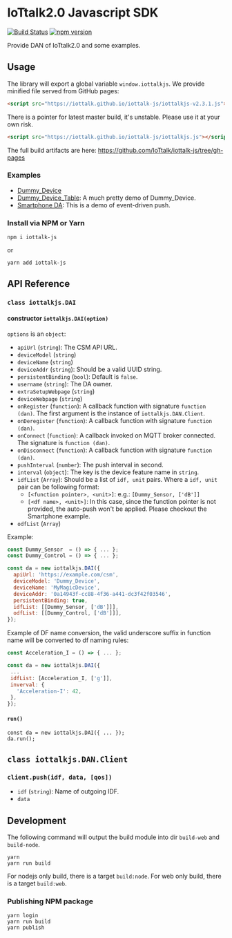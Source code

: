# IoTtalk2.0 Javascript SDK

[![Build Status](https://travis-ci.com/IoTtalk/iottalk-js.svg?branch=master)](https://travis-ci.com/IoTtalk/iottalk-js)
[![npm version](https://badge.fury.io/js/iottalk-js.svg)](https://badge.fury.io/js/iottalk-js)

Provide DAN of IoTtalk2.0 and some examples.

## Usage

The library will export a global variable `window.iottalkjs`.
We provide minified file served from GitHub pages:

```html
<script src="https://iottalk.github.io/iottalk-js/iottalkjs-v2.3.1.js"></script>
```

There is a pointer for latest master build, it's unstable.
Please use it at your own risk.
```html
<script src="https://iottalk.github.io/iottalk-js/iottalkjs.js"></script>
```

The full build artifacts are here: https://github.com/IoTtalk/iottalk-js/tree/gh-pages

### Examples

- [Dummy_Device](./examples/Dummy_Device/)
- [Dummy_Device_Table](https://github.com/IoTtalk/Dummy_Device_WebVer_for_IoTtalk_v2): A much pretty demo of Dummy_Device.
- [Smartphone DA](./examples/smartphone/): This is a demo of event-driven push.

### Install via NPM or Yarn

```
npm i iottalk-js
```

or

```
yarn add iottalk-js
```

## API Reference

### `class iottalkjs.DAI`

#### constructor `iottalkjs.DAI(option)`

`options` is an `object`:

- `apiUrl` (`string`): The CSM API URL.
- `deviceModel` (`string`)
- `deviceName` (`string`)
- `deviceAddr` (`string`): Should be a valid UUID string.
- `persistentBinding` (`bool`): Default is `false`.
- `username` (`string`): The DA owner.
- `extraSetupWebpage` (`string`)
- `deviceWebpage` (`string`)
- `onRegister` (`function`): A callback function with signature `function (dan)`.
                             The first argument is the instance of `iottalkjs.DAN.Client`.
- `onDeregister` (`function`): A callback function with signature `function (dan)`.
- `onConnect` (`function`): A callback invoked on MQTT broker connected.
                            The signature is `function (dan)`.
- `onDisconnect` (`function`): A callback function with signature `function (dan)`.
- `pushInterval` (`number`): The push interval in second.
- `interval` (`object`): The key is the device feature name in `string`.
- `idfList` (`Array`): Should be a list of `idf, unit` pairs.
                       Where a `idf, unit` pair can be following format:
    - `[<function pointer>, <unit>]`: e.g.: `[Dummy_Sensor, ['dB']]`
    - `[<df name>, <unit>]`: In this case, since the function pointer is not provided,
                             the auto-push won't be applied.
                             Please checkout the Smartphone example.
- `odfList` (`Array`)

Example:

```javascript
const Dummy_Sensor  = () => { ... };
const Dummy_Control = () => { ... };

const da = new iottalkjs.DAI({
  apiUrl: 'https://example.com/csm',
  deviceModel: 'Dummy_Device',
  deviceName: 'MyMagicDevice',
  deviceAddr: '0a14943f-cc88-4f36-a441-dc3f42f03546',
  persistentBinding: true,
  idfList: [[Dummy_Sensor, ['dB']]],
  odfList: [[Dummy_Control, ['dB']]],
});
```

Example of DF name conversion, the valid underscore suffix in function name will be converted to df naming rules:

```javascript
const Acceleration_I = () => { ... };

const da = new iottalkjs.DAI({
 ...
 idfList: [Acceleration_I, ['g']],
 inverval: {
   'Acceleration-I': 42,
 },
});
```

#### `run()`

```
const da = new iottalkjs.DAI({ ... });
da.run();
```

## `class iottalkjs.DAN.Client`

### `client.push(idf, data, [qos])`

- `idf` (`string`): Name of outgoing IDF.
- `data`

## Development

The following command will output the build module into dir `build-web` and `build-node`.

```
yarn
yarn run build
```

For nodejs only build, there is a target `build:node`.
For web only build, there is a target `build:web`.

### Publishing NPM package

```
yarn login
yarn run build
yarn publish
```
